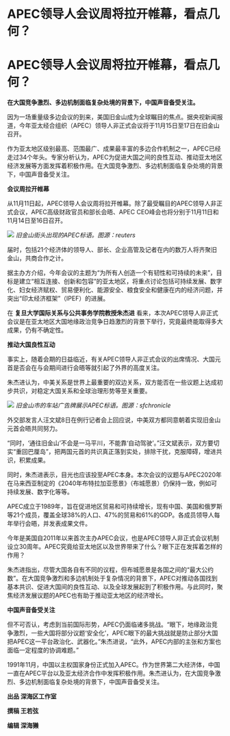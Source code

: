 # APEC领导人会议周将拉开帷幕，看点几何？

# APEC领导人会议周将拉开帷幕，看点几何？

**在大国竞争激烈、多边机制面临复杂处境的背景下，中国声音备受关注。**

因为一场重量级多边会议的到来，美国旧金山成为全球瞩目的焦点。据央视新闻报道，今年亚太经合组织（APEC）领导人非正式会议将于11月15日至17日在旧金山召开。

作为亚太地区级别最高、范围最广、成果最丰富的多边合作机制之一，APEC已经走过34个年头。专家分析认为，APEC为促进大国之间的良性互动、推动亚太地区经济发展等方面发挥着积极作用。在大国竞争激烈、多边机制面临复杂处境的背景下，中国声音备受关注。

**会议周拉开帷幕**

从11月11日起，APEC领导人会议周将拉开帷幕。除了最受瞩目的APEC领导人非正式会议，APEC高级财政官员和部长会晤、APEC
CEO峰会也将分别于11月11日和11月14日至16日召开。

![](https://inews.gtimg.com/om_bt/Ozj0ptaxsehiAqtFQQEfb5c6FEaZiLwbVA48lqGTTnJkAAA/1000)
_旧金山街头出现的APEC标语。图源：reuters_

届时，包括21个经济体的领导人、部长、企业高管及记者在内的数万人将齐聚旧金山，共商合作之计。

据主办方介绍，今年会议的主题为“为所有人创造一个有韧性和可持续的未来”，目标是建立“相互连接、创新和包容”的亚太地区，将重点讨论包括可持续发展、数字化、妇女经济赋权、贸易便利化、能源安全、粮食安全和健康在内的经济问题，并突出“印太经济框架”（IPEF）的进展。

在 **复旦大学国际关系与公共事务学院教授朱杰进**
看来，本次APEC领导人非正式会议是在亚太地区大国地缘政治竞争日趋激烈的背景下举行，究竟最终能取得多大成果，仍有不确定性。

**推动大国良性互动**

事实上，随着会期的日益临近，有关APEC领导人非正式会议的出席情况、大国元首是否会在与会期间进行会晤等就引起了外界的高度关注。

朱杰进认为，中美关系是世界上最重要的双边关系，双方能否在一些议题上达成初步共识，对稳定大国关系和全球治理形势等至关重要。

![](https://inews.gtimg.com/om_bt/OUzcdbFO6TwcRb92I8yUpsyXQRvmKeM1_dezEkPeYzLr4AA/1000)
_旧金山市的车站广告牌展示APEC标语。图源：sfchronicle_

外交部发言人汪文斌8日在例行记者会上回应说，中美双方都同意朝着实现旧金山元首会晤共同努力。

“同时，‘通往旧金山’不会是一马平川，不能靠‘自动驾驶’。”汪文斌表示，双方要切实“重回巴厘岛”，把两国元首的共识真正落到实处，排除干扰，克服障碍，增进共识，积累成果。

同时，朱杰进表示，目光也应该投至APEC本身。本次会议的议题与APEC2020年在马来西亚制定的《2040年布特拉加亚愿景》（布城愿景）仍保持一致，例如可持续发展、数字化等等。

APEC成立于1989年，旨在促进地区贸易和可持续增长，现有中国、美国和俄罗斯等21个成员，覆盖全球38%的人口、47%的贸易和61%的GDP。各成员领导人每年举行会晤，并发表成果文件。

今年是美国自2011年以来首次主办APEC会议，也是APEC领导人非正式会议机制设立30周年。APEC究竟给亚太地区以及世界带来了什么？眼下正在发挥着怎样的作用？

朱杰进指出，尽管大国各自有不同的议程，但布城愿景是各国之间的“最大公约数”。在大国竞争激烈和多边机制处于复杂情况的背景下，APEC对推动各国找到基本共识、促进大国间的良性互动、以及全球发展起到了积极作用。与此同时，聚焦经济发展议题的APEC也有助于推动亚太地区的经济增长。

**中国声音备受关注**

但不可否认，考虑到当前国际形势，APEC仍面临诸多挑战。“眼下，地缘政治竞争激烈，一些大国将部分议题‘安全化’，APEC眼下的最大挑战就是防止部分大国把APEC这一平台政治化、武器化。”朱杰进说，“此外，APEC内部的主张和方案也面临一定程度的协调难题。”

1991年11月，中国以主权国家身份正式加入APEC。作为世界第二大经济体，中国一直在APEC平台以及亚太经济合作中发挥积极作用。朱杰进认为，在大国竞争激烈、多边机制面临复杂处境的背景下，中国声音备受关注。

**出品 深海区工作室**

**撰稿 王若弦**

**编辑 深海獭**


